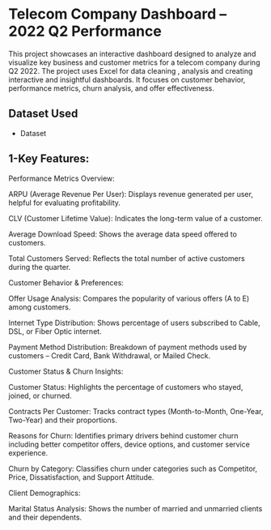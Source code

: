 # Telecom Company Dashboard – 2022 Q2 Performance

This project showcases an interactive dashboard designed to analyze and visualize key business and customer metrics for a telecom company during Q2 2022. The project uses Excel for data cleaning , analysis and creating interactive and insightful dashboards. It focuses on customer behavior, performance metrics, churn analysis, and offer effectiveness.
## Dataset Used
- <a herf="https://github.com/NEXMK/Telecom-Company-Project/blob/main/dataset.xlsx">Dataset</a>
## 1-Key Features:
Performance Metrics Overview:

ARPU (Average Revenue Per User): Displays revenue generated per user, helpful for evaluating profitability.

CLV (Customer Lifetime Value): Indicates the long-term value of a customer.

Average Download Speed: Shows the average data speed offered to customers.

Total Customers Served: Reflects the total number of active customers during the quarter.

Customer Behavior & Preferences:

Offer Usage Analysis: Compares the popularity of various offers (A to E) among customers.

Internet Type Distribution: Shows percentage of users subscribed to Cable, DSL, or Fiber Optic internet.

Payment Method Distribution: Breakdown of payment methods used by customers – Credit Card, Bank Withdrawal, or Mailed Check.

Customer Status & Churn Insights:

Customer Status: Highlights the percentage of customers who stayed, joined, or churned.

Contracts Per Customer: Tracks contract types (Month-to-Month, One-Year, Two-Year) and their proportions.

Reasons for Churn: Identifies primary drivers behind customer churn including better competitor offers, device options, and customer service experience.

Churn by Category: Classifies churn under categories such as Competitor, Price, Dissatisfaction, and Support Attitude.

Client Demographics:

Marital Status Analysis: Shows the number of married and unmarried clients and their dependents.
